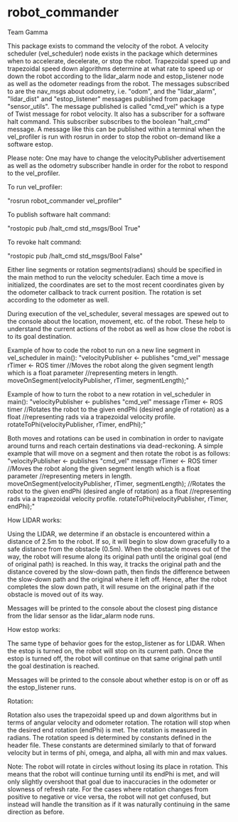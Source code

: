 # robot_commander

Team Gamma

This package exists to command the velocity of the robot. 
A velocity scheduler (vel_scheduler) node exists in the package which determines when to 
accelerate, decelerate, or stop the robot. Trapezoidal speed up and trapezoidal
speed down algorithms determine at what rate to speed up or down the robot according to 
the lidar_alarm node and estop_listener node as well as the odometer readings
from the robot. The messages subscribed to are the nav_msgs about odometry, i.e.
"odom", and the "lidar_alarm", "lidar_dist" and "estop_listener" messages
published from package "sensor_utils". The message published is called "cmd_vel"
which is a type of Twist message for robot velocity. It also has a subscriber for a
software halt command. This subscriber subscribes to the boolean "halt_cmd" message.
A message like this can be published within a terminal when the vel_profiler
is run with rosrun in order to stop the robot on-demand like a software estop.

Please note: One may have to change the velocityPublisher advertisement as well as the odometry subscriber
handle in order for the robot to respond to the vel_profiler.

To run vel_profiler:

"rosrun robot_commander vel_profiler"

To publish software halt command:

"rostopic pub /halt_cmd std_msgs/Bool True"

To revoke halt command:

"rostopic pub /halt_cmd std_msgs/Bool False"

Either line segments or rotation segments(radians) should be specified in the main method
to run the velocity scheduler. Each time a move is initialized, the coordinates
are set to the most recent coordinates given by the odometer callback to track
current position. The rotation is set according to the odometer as well.

During execution of the vel_scheduler, several messages are spewed out to the
console about the location, movement, etc. of the robot. These help to understand the current actions of the robot as well as how close the robot is to its goal destination.

Example of how to code the robot to run on a new line segment in vel_scheduler in main():
"velocityPublisher <- publishes "cmd_vel" message
rTimer <- ROS timer
//Moves the robot along the given segment length which is a float parameter 
//representing meters in length.
moveOnSegment(velocityPublisher, rTimer, segmentLength);"

Example of how to turn the robot to a new rotation in vel_scheduler in main():
"velocityPublisher <- publishes "cmd_vel" message
rTimer <- ROS timer
//Rotates the robot to the given endPhi (desired angle of rotation) as a float 
//representing rads via a trapezoidal velocity profile.
rotateToPhi(velocityPublisher, rTimer, endPhi);"

Both moves and rotations can be used in combination in order to navigate around turns and reach certain destinations via dead-reckoning. A simple example that will move on a segment and then rotate the robot is as follows:
"velocityPublisher <- publishes "cmd_vel" message
rTimer <- ROS timer
//Moves the robot along the given segment length which is a float parameter 
//representing meters in length.
moveOnSegment(velocityPublisher, rTimer, segmentLength);
//Rotates the robot to the given endPhi (desired angle of rotation) as a float 
//representing rads via a trapezoidal velocity profile.
rotateToPhi(velocityPublisher, rTimer, endPhi);"

How LIDAR works:

Using the LIDAR, we determine if an obstacle is encountered within a distance of
2.5m to the robot. If so, it will begin to slow down gracefully to a safe distance from 
the obstacle (0.5m). When the obstacle moves out of the way, the robot will resume 
along its original path until the original goal (end of original path) is reached. In this way,
it tracks the original path and the distance covered by the slow-down path, then
finds the difference between the slow-down path and the original where it left off.
Hence, after the robot completes the slow down path, it will resume on the original path if
the obstacle is moved out of its way.

Messages will be printed to the console about the closest ping distance from the lidar sensor
as the lidar_alarm node runs.

How estop works:

The same type of behavior goes for the estop_listener as for LIDAR. When the estop is turned on,
the robot will stop on its current path. Once the estop is turned off, the robot
will continue on that same original path until the goal destination is reached.

Messages will be printed to the console about whether estop is on or off as the estop_listener runs.

Rotation:

Rotation also uses the trapezoidal speed up and down algorithms but in terms of
angular velocity and odometer rotation. The rotation will stop when the
desired end rotation (endPhi) is met. The rotation is measured in radians. The rotation
speed is determined by constants defined in the header file. These constants
are determined similarly to that of forward velocity but in terms of phi, omega, and
alpha, all with min and max values.

Note: The robot will rotate in circles without losing its place in rotation. This means that
the robot will continue turning until its endPhi is met, and will only slightly overshoot that
goal due to inaccuracies in the odometer or slowness of refresh rate. For the cases where rotation
changes from positive to negative or vice versa, the robot will not get confused, but instead will
handle the transition as if it was naturally continuing in the same direction as before.
